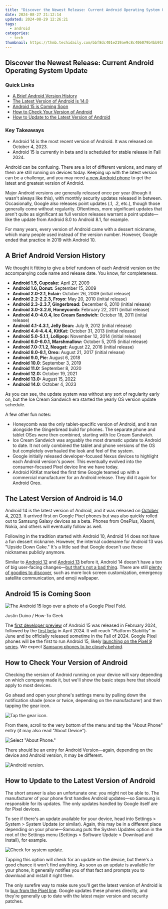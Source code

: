 ```yaml
---
title: "Discover the Newest Release: Current Android Operating System Update"
date: 2024-08-27 21:12:14
updated: 2024-08-29 12:26:21
tags:
  - android
categories:
  - tech
thumbnail: https://thmb.techidaily.com/bbf8dc401e219ae9c8c406079b4bb91863628883caa9b7dda7f853c7436ac508.jpg
---
```


## Discover the Newest Release: Current Android Operating System Update

### Quick Links

* [A Brief Android Version History](https://win-solutions.techidaily.com/resolve-apex-legends-failure-to-load-issue-in-minutes/)
* [The Latest Version of Android is 14.0](https://video-screen-grab.techidaily.com/new-shotchrome-intrinsic-recorder-for-os-x/)
* [Android 15 is Coming Soon](https://techidaily.com/best-fixes-for-vivo-v30-hard-reset-drfone-by-drfone-reset-android-reset-android/)
* [How to Check Your Version of Android](https://review-topics.techidaily.com/in-2024-how-to-stop-life360-from-tracking-you-on-vivo-y17s-drfone-by-drfone-virtual-android/)
* [How to Update to the Latest Version of Android](https://twitter-videos.techidaily.com/updated-effortless-twitpic-integration-a-video-guide-for-2024/)

### Key Takeaways

* Android 14 is the most recent version of Android. It was released on October 4, 2023.
* Android 15 is currently in beta and is scheduled for stable release in Fall 2024.

 Android can be confusing. There are a lot of different versions, and many of them are still running on devices today. Keeping up with the latest version can be a challenge, and you may need [a new Android phone](https://twitter-videos.techidaily.com/hot-takes-highlight-twitters-trending-topics-for-2024/) to get the latest and greatest version of Android.

 Major Android versions are generally released once per year (though it wasn't always like this), with monthly security updates released in between. Occasionally, Google also releases point updates (.1, .2, etc.), though those generally come without regularity. Oftentimes, more significant updates that aren't quite as significant as full version releases warrant a point update—like the update from Android 8.0 to Android 8.1, for example.

 For many years, every version of Android came with a dessert nickname, which many people used instead of the version number. However, Google ended that practice in 2019 with Android 10.

##  A Brief Android Version History

 We thought it fitting to give a brief rundown of each Android version on the accompanying code name and release date. You know, for completeness.

* **Android 1.5, Cupcake:** April 27, 2009
* **Android 1.6, Donut:** September 15, 2009
* **Android 2.0-2.1, Eclair:** October 26, 2009 (initial release)
* **Android 2.2-2.2.3, Froyo:** May 20, 2010 (initial release)
* **Android 2.3-2.3.7, Gingerbread:** December 6, 2010 (initial release)
* **Android 3.0-3.2.6, Honeycomb**: February 22, 2011 (initial release)
* **Android 4.0-4.0.4, Ice Cream Sandwich:** October 18, 2011 (initial release)
* **Android 4.1-4.3.1, Jelly Bean:** July 9, 2012 (initial release)
* **Android 4.4-4.4.4, KitKat:** October 31, 2013 (initial release)
* **Android 5.0-5.1.1, Lollipop:** November 12, 2014 (initial release)
* **Android 6.0-6.0.1, Marshmallow:** October 5, 2015 (initial release)
* **Android 7.0-7.1.2, Nougat:** August 22, 2016 (initial release)
* **Android 8.0-8.1, Oreo:** August 21, 2017 (initial release)
* **Android 9.0, Pie:** August 6, 2018
* **Android 10.0**: September 3, 2019
* **Android 11.0:** September 8, 2020
* **Android 12.0:** October 19, 2021
* **Android 13.0:** August 15, 2022
* **Android 14.0**: October 4, 2023

 As you can see, the update system was without any sort of regularity early on, but the Ice Cream Sandwich era started the yearly OS version update schedule.

 A few other fun notes:

* Honeycomb was the only tablet-specific version of Android, and it ran alongside the Gingerbread build for phones. The separate phone and tablet OSes were then combined, starting with Ice Cream Sandwich.
* Ice Cream Sandwich was arguably the most dramatic update to Android to date. It not only combined the tablet and phone versions of the OS but completely overhauled the look and feel of the system.
* Google initially released developer-focused Nexus devices to highlight each Android version's power. This eventually evolved into the consumer-focused Pixel device line we have today.
* Android KitKat marked the first time Google teamed up with a commercial manufacturer for an Android release. They did it again for Android Oreo.

##  The Latest Version of Android is 14.0

 Android 14 is the latest version of Android, and it was released on [O](https://ios-unlock.techidaily.com/how-to-change-country-on-app-store-for-apple-iphone-se-2022-with-7-methods-by-drfone-ios/)[ctober 4, 2023](https://youtube-blog.techidaily.com/24-uniting-subscribers-through-shared-playlists/). It arrived first on Google Pixel phones but was also quickly rolled out to Samsung Galaxy devices as a beta. Phones from OnePlus, Xiaomi, Nokia, and others will eventually follow as well.

 Following in the tradition started with Android 10, Android 14 does not have a fun dessert nickname. However, the internal codename for Android 13 was "Upside Down Cake." It's a little sad that Google doesn't use these nicknames publicly anymore.

 Similar to [Android 12](https://www.reviewgeek.com/99643/google-releases-android-12-with-pixel-updates-coming-in-a-few-weeks/) and [Android 13](https://twitter-videos.techidaily.com/giggle-galaxy-most-shared-content-on-both-platforms-for-2024/) before it, Android 14 doesn't have a ton of big user-facing changes—[but that's not a bad thing](https://extra-support.techidaily.com/in-2024-pro-camera-addons-buyers-insider-guide/). There are still [plenty of goodies to discover](https://article-posts.techidaily.com/seamless-strategy-integrating-linktree-into-your-tiktok-bio/), such as more lock screen customization, emergency satellite communication, and emoji wallpaper.

##  Android 15 is Coming Soon

![The Android 15 logo over a photo of a Google Pixel Fold.](https://static1.howtogeekimages.com/wordpress/wp-content/uploads/2024/02/20.jpg) 

Justin Duino / How-To Geek

 The [first developer preview](https://extra-tips.techidaily.com/new-cinemas-best-shoot-techniques-the-ultimate-guide-for-24/) of Android 15 was released in February 2024, followed by the [first beta](https://extra-support.techidaily.com/2024-approved-ps-color-enhancement-simplified-approaches/) in April 2024\. It will reach "Platform Stability" in June and be officially released sometime in the Fall of 2024\. Google Pixel phones will be the first to run Android 15, likely [launching on the Pixel 9 series](https://mondly-stories.techidaily.com/mondly-vr-multiplayer-the-future-of-language-learning-in-virtual-reality/). We expect [Samsung phones to be closely behind](https://unlock-android.techidaily.com/in-2024-universal-unlock-pattern-for-infinix-hot-40-pro-by-drfone-android/).

##  How to Check Your Version of Android

 Checking the version of Android running on your device will vary depending on which company made it, but we'll show the basic steps here that should apply to most devices.

 Go ahead and open your phone's settings menu by pulling down the notification shade (once or twice, depending on the manufacturer) and then tapping the gear icon.

![Tap the gear icon.](https://static1.howtogeekimages.com/wordpress/wp-content/uploads/2018/03/2023-01-12_10-27-38.jpg) 

 From there, scroll to the very bottom of the menu and tap the "About Phone" entry (it may also read "About Device").

![Select "About Phone."](https://static1.howtogeekimages.com/wordpress/wp-content/uploads/2018/03/2023-01-12_10-27-45.jpg) 

 There should be an entry for Android Version—again, depending on the device and Android version, it may be different.

![Android version.](https://static1.howtogeekimages.com/wordpress/wp-content/uploads/2018/03/2023-01-12_10-27-50.jpg) 

##  How to Update to the Latest Version of Android

 The short answer is also an unfortunate one: you might not be able to. The manufacturer of your phone first handles Android updates—so Samsung is responsible for its updates. The only updates handled by Google itself are for Pixel devices.

 To see if there's an update available for your device, head into Settings > System > System Update (or similar). Again, this may be in a different place depending on your phone—Samsung puts the System Updates option in the root of the Settings menu (Settings > Software Update > Download and Install), for example.

![Check for system update.](https://static1.howtogeekimages.com/wordpress/wp-content/uploads/2018/03/2023-01-12_10-32-17.jpg) 

 Tapping this option will check for an update on the device, but there's a good chance it won't find anything. As soon as an update is available for your phone, it generally notifies you of that fact and prompts you to download and install it right then.

 The only surefire way to make sure you'll get the latest version of Android is to [buy from the Pixel line](https://fox-helps.techidaily.com/updated-transform-your-footage-with-premiere-pros-advanced-techniques-for-360-editing/). Google updates these phones directly, and they're generally up to date with the latest major version and security patches.

<ins class="adsbygoogle"
     style="display:block"
     data-ad-format="autorelaxed"
     data-ad-client="ca-pub-7571918770474297"
     data-ad-slot="1223367746"></ins>



<ins class="adsbygoogle"
     style="display:block"
     data-ad-client="ca-pub-7571918770474297"
     data-ad-slot="8358498916"
     data-ad-format="auto"
     data-full-width-responsive="true"></ins>
